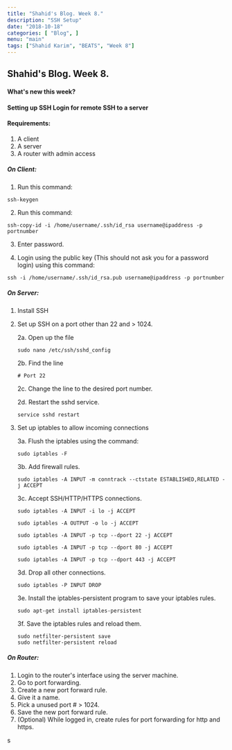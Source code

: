```yaml
---
title: "Shahid's Blog. Week 8."
description: "SSH Setup"
date: "2018-10-18"
categories: [ "Blog", ]
menu: "main"
tags: ["Shahid Karim", "BEATS", "Week 8"]
---
```


## Shahid's Blog. Week 8.
#### What's new this week?

#### Setting up SSH Login for remote SSH to a server

#### Requirements:
1. A client
2. A server
3. A router with admin access

##### On Client:
1. Run this command:
```
ssh-keygen
```

2. Run this command:
```
ssh-copy-id -i /home/username/.ssh/id_rsa username@ipaddress -p portnumber
```
3. Enter password.

4. Login using the public key (This should not ask you for a password login)
using this command:
```
ssh -i /home/username/.ssh/id_rsa.pub username@ipaddress -p portnumber
```

##### On Server:
1. Install SSH
2. Set up SSH on a port other than 22 and > 1024.

    2a. Open up the file
    ```
    sudo nano /etc/ssh/sshd_config
    ```

    2b. Find the line
    ```
    # Port 22
    ```

    2c. Change the line to the desired port number.

    2d. Restart the sshd service.
    ```
    service sshd restart
    ```

3. Set up iptables to allow incoming connections

    3a. Flush the iptables using the command:
    ```
    sudo iptables -F
    ```

    3b. Add firewall rules.
    ```
    sudo iptables -A INPUT -m conntrack --ctstate ESTABLISHED,RELATED -j ACCEPT
    ```

    3c. Accept SSH/HTTP/HTTPS connections.
    ```
    sudo iptables -A INPUT -i lo -j ACCEPT

    sudo iptables -A OUTPUT -o lo -j ACCEPT

    sudo iptables -A INPUT -p tcp --dport 22 -j ACCEPT

    sudo iptables -A INPUT -p tcp --dport 80 -j ACCEPT

    sudo iptables -A INPUT -p tcp --dport 443 -j ACCEPT
    ```

    3d. Drop all other connections.
    ```
    sudo iptables -P INPUT DROP
    ```

    3e. Install the iptables-persistent program to save your iptables rules.
    ```
    sudo apt-get install iptables-persistent
    ```

    3f. Save the iptables rules and reload them.
    ```
    sudo netfilter-persistent save
    sudo netfilter-persistent reload
    ```

##### On Router:
1. Login to the router's interface using the server machine.
2. Go to port forwarding.
3. Create a new port forward rule.
4. Give it a name.
5. Pick a unused port # > 1024.
6. Save the new port forward rule.
7. (Optional) While logged in, create rules for port forwarding for http and https.

s

